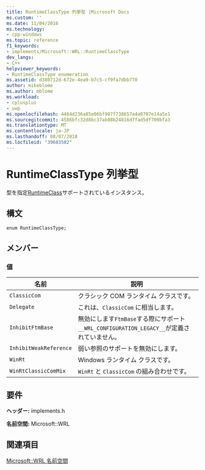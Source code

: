 ```yaml
---
title: RuntimeClassType 列挙型 |Microsoft Docs
ms.custom: ''
ms.date: 11/04/2016
ms.technology:
- cpp-windows
ms.topic: reference
f1_keywords:
- implements/Microsoft::WRL::RuntimeClassType
dev_langs:
- C++
helpviewer_keywords:
- RuntimeClassType enumeration
ms.assetid: d380712d-672e-4ea9-b7c5-cf9fa7dbb770
author: mikeblome
ms.author: mblome
ms.workload:
- cplusplus
- uwp
ms.openlocfilehash: 4464d236a85e06bf907f738657a4a0707e14a5e1
ms.sourcegitcommit: 4586bfc32d8bc37ab08b24816d7fad5df709bfa3
ms.translationtype: MT
ms.contentlocale: ja-JP
ms.lasthandoff: 08/07/2018
ms.locfileid: "39603502"
---
```

# <a name="runtimeclasstype-enumeration"></a>RuntimeClassType 列挙型
型を指定[RuntimeClass](../windows/runtimeclass-class.md)サポートされているインスタンス。  
  
## <a name="syntax"></a>構文  
  
```  
enum RuntimeClassType;  
```  
  
## <a name="members"></a>メンバー  
  
### <a name="values"></a>値  
  
|名前|説明|  
|----------|-----------------|  
|`ClassicCom`|クラシック COM ランタイム クラスです。|  
|`Delegate`|これは、`ClassicCom` に相当します。|  
|`InhibitFtmBase`|無効にします`FtmBase`する際にサポート`__WRL_CONFIGURATION_LEGACY__`が定義されていません。|  
|`InhibitWeakReference`|弱い参照のサポートを無効にします。|  
|`WinRt`|Windows ランタイム クラスです。|  
|`WinRtClassicComMix`|`WinRt` と `ClassicCom` の組み合わせです。|  
  
## <a name="requirements"></a>要件  
 **ヘッダー:** implements.h  
  
 **名前空間:** Microsoft::WRL  
  
## <a name="see-also"></a>関連項目  
 [Microsoft::WRL 名前空間](../windows/microsoft-wrl-namespace.md)